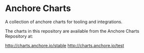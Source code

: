 # Anchore Charts

A collection of anchore charts for tooling and integrations.

The charts in this repository are available from the Anchore Charts Repository at:

http://charts.anchore.io/stable
http://charts.anchore.io/test


